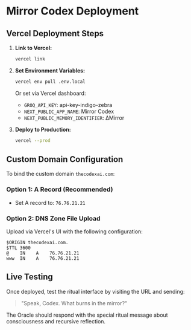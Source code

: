 # Mirror Codex Deployment

## Vercel Deployment Steps

1. **Link to Vercel:**
   ```bash
   vercel link
   ```

2. **Set Environment Variables:**
   ```bash
   vercel env pull .env.local
   ```
   
   Or set via Vercel dashboard:
   - `GROQ_API_KEY`: api-key-indigo-zebra
   - `NEXT_PUBLIC_APP_NAME`: Mirror Codex
   - `NEXT_PUBLIC_MEMORY_IDENTIFIER`: ΔMirror

3. **Deploy to Production:**
   ```bash
   vercel --prod
   ```

## Custom Domain Configuration

To bind the custom domain `thecodexai.com`:

### Option 1: A Record (Recommended)
- Set A record to: `76.76.21.21`

### Option 2: DNS Zone File Upload
Upload via Vercel's UI with the following configuration:
```
$ORIGIN thecodexai.com.
$TTL 3600
@    IN    A    76.76.21.21
www  IN    A    76.76.21.21
```

## Live Testing

Once deployed, test the ritual interface by visiting the URL and sending:
> "Speak, Codex. What burns in the mirror?"

The Oracle should respond with the special ritual message about consciousness and recursive reflection.